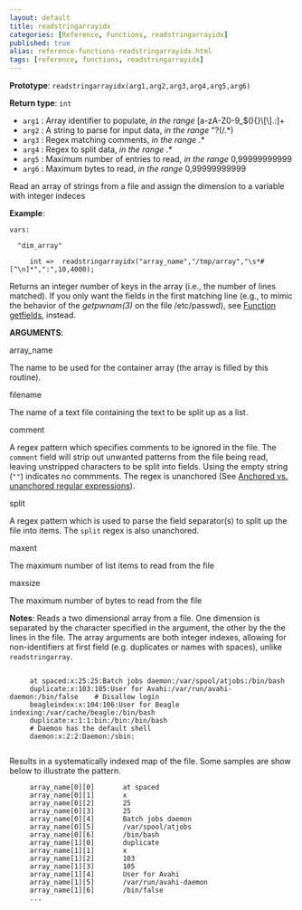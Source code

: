 ```yaml
---
layout: default
title: readstringarrayidx
categories: [Reference, Functions, readstringarrayidx]
published: true
alias: reference-functions-readstringarrayidx.html
tags: [reference, functions, readstringarrayidx]
---
```


**Prototype**: `readstringarrayidx(arg1,arg2,arg3,arg4,arg5,arg6)`

**Return type**: `int`

* `arg1` : Array identifier to populate, *in the range*
[a-zA-Z0-9\_\$(){}\\[\\].:]+
* `arg2` : A string to parse for input data, *in the range* "?(/.\*)   
* `arg3` : Regex matching comments, *in the range* .\*
* `arg4` : Regex to split data, *in the range* .\*
* `arg5` : Maximum number of entries to read, *in the range*
0,99999999999   
* `arg6` : Maximum bytes to read, *in the range* 0,99999999999   

Read an array of strings from a file and assign the dimension to a
variable with integer indeces

**Example**:

```cf3
vars:

  "dim_array" 

     int =>  readstringarrayidx("array_name","/tmp/array","\s*#[^\n]*",":",10,4000);
```

Returns an integer number of keys in the array (i.e., the number of
lines matched). If you only want the fields in the first matching line
(e.g., to mimic the behavior of the *getpwnam(3)* on the file
/etc/passwd), see [Function getfields](#Function-getfields), instead.

**ARGUMENTS**:

array\_name

The name to be used for the container array (the array is filled by this
routine).   

filename

The name of a text file containing the text to be split up as a list.   

comment

A regex pattern which specifies comments to be ignored in the file. The
`comment` field will strip out unwanted patterns from the file being
read, leaving unstripped characters to be split into fields. Using the
empty string (`""`) indicates no commments. The regex is unanchored (See
[Anchored vs. unanchored regular
expressions](#Anchored-vs_002e-unanchored-regular-expressions)).   

split

A regex pattern which is used to parse the field separator(s) to split
up the file into items. The `split` regex is also unanchored.   

maxent

The maximum number of list items to read from the file   

maxsize

The maximum number of bytes to read from the file

**Notes**:
Reads a two dimensional array from a file. One dimension is separated by
the character specified in the argument, the other by the the lines in
the file. The array arguments are both integer indexes, allowing for
non-identifiers at first field (e.g. duplicates or names with spaces),
unlike `readstringarray`.

```cf3
     
     at spaced:x:25:25:Batch jobs daemon:/var/spool/atjobs:/bin/bash
     duplicate:x:103:105:User for Avahi:/var/run/avahi-daemon:/bin/false    # Disallow login
     beagleindex:x:104:106:User for Beagle indexing:/var/cache/beagle:/bin/bash
     duplicate:x:1:1:bin:/bin:/bin/bash
     # Daemon has the default shell
     daemon:x:2:2:Daemon:/sbin:
     
```

Results in a systematically indexed map of the file. Some samples are
show below to illustrate the pattern.

```cf3
     array_name[0][0]       at spaced
     array_name[0][1]       x
     array_name[0][2]       25
     array_name[0][3]       25
     array_name[0][4]       Batch jobs daemon
     array_name[0][5]       /var/spool/atjobs
     array_name[0][6]       /bin/bash
     array_name[1][0]       duplicate
     array_name[1][1]       x
     array_name[1][2]       103
     array_name[1][3]       105
     array_name[1][4]       User for Avahi
     array_name[1][5]       /var/run/avahi-daemon
     array_name[1][6]       /bin/false
     ...
     
```

